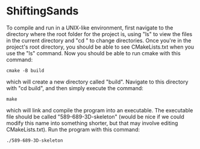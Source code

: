 # ShiftingSands

To compile and run in a UNIX-like environment, first navigate to the directory where the root folder for the project is, using "ls" to view the files in the current directory and "cd <directory>" to change directories. Once you're in the project's root directory, you should be able to see CMakeLists.txt when you use the "ls" command. Now you should be able to run cmake with this command:
	
	cmake -B build
	
which will create a new directory called "build". Navigate to this directory with "cd build", and then simply execute the command:
	
	make
	
which will link and compile the program into an executable. The executable file should be called "589-689-3D-skeleton" (would be nice if we could modify this name into something shorter, but that may involve editing CMakeLists.txt). Run the program with this command:
	
	./589-689-3D-skeleton
